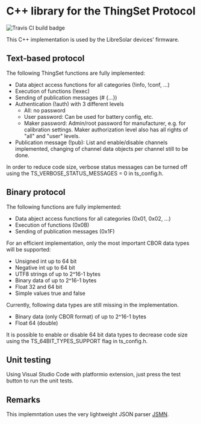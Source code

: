 # C++ library for the ThingSet Protocol

![Travis CI build badge](https://travis-ci.com/ThingSet/thingset-cpp.svg?branch=master)

This C++ implementation is used by the LibreSolar devices' firmware.

## Text-based protocol

The following ThingSet functions are fully implemented:

- Data abject access functions for all categories (!info, !conf, ...)
- Execution of functions (!exec)
- Sending of publication messages (# {...})
- Authentication (!auth) with 3 different levels
    - All: no password
    - User password: Can be used for battery config, etc.
    - Maker password: Admin/root password for manufacturer, e.g. for calibration settings. Maker authorization level also has all rights of "all" and "user" levels.
- Publication message (!pub): List and enable/disable channels implemented, changing of channel data objects per channel still to be done.

In order to reduce code size, verbose status messages can be turned off using the TS_VERBOSE_STATUS_MESSAGES = 0 in ts_config.h.

## Binary protocol

The following functions are fully implemented:

- Data abject access functions for all categories (0x01, 0x02, ...)
- Execution of functions (0x0B)
- Sending of publication messages (0x1F)

For an efficient implementation, only the most important CBOR data types will be supported:

- Unsigned int up to 64 bit
- Negative int up to 64 bit
- UTF8 strings of up to 2^16-1 bytes
- Binary data of up to 2^16-1 bytes
- Float 32 and 64 bit
- Simple values true and false

Currently, following data types are still missing in the implementation.

- Binary data (only CBOR format)  of up to 2^16-1 bytes
- Float 64 (double)

It is possible to enable or disable 64 bit data types to decrease code size using the TS_64BIT_TYPES_SUPPORT flag in ts_config.h.

## Unit testing

Using Visual Studio Code with platformio extension, just press the test button to run the unit tests.

## Remarks

This implemntation uses the very lightweight JSON parser [JSMN](https://github.com/zserge/jsmn).